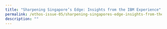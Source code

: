 ```yaml
---
title: "Sharpening Singapore’s Edge: Insights from the IBM Experience"
permalink: /ethos-issue-05/sharpening-singapores-edge-insights-from-the-ibm-experience/
description: ""
---
```

